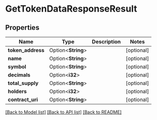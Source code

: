 # GetTokenDataResponseResult

## Properties

Name | Type | Description | Notes
------------ | ------------- | ------------- | -------------
**token_address** | Option<**String**> |  | [optional]
**name** | Option<**String**> |  | [optional]
**symbol** | Option<**String**> |  | [optional]
**decimals** | Option<**i32**> |  | [optional]
**total_supply** | Option<**String**> |  | [optional]
**holders** | Option<**i32**> |  | [optional]
**contract_uri** | Option<**String**> |  | [optional]

[[Back to Model list]](../README.md#documentation-for-models) [[Back to API list]](../README.md#documentation-for-api-endpoints) [[Back to README]](../README.md)


